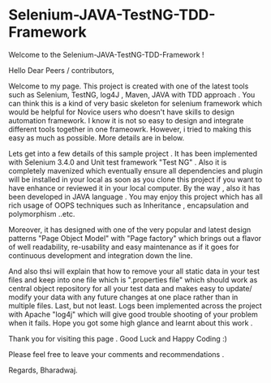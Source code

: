 # Selenium-JAVA-TestNG-TDD-Framework
Welcome to the Selenium-JAVA-TestNG-TDD-Framework !

Hello Dear Peers / contributors,

Welcome to my page. This project is created with one of the latest tools such as Selenium, TestNG, log4J , Maven, JAVA with TDD approach . You can think this is a kind of very basic skeleton for selenium framework which would be helpful for Novice users who doesn't have skills to design automation framework. I know it is not so easy to design and integrate different tools together in one frameowrk. However, i tried to making this easy as much as possible. More details are in below.

Lets get into a few details of this sample project . It has been implemented with Selenium 3.4.0 and Unit test framework "Test NG" . Also it is completely mavenized which eventually ensure all dependencies and plugin will be installed in your local as soon as you clone this project if you want to have enhance or reviewed it in your local computer.  By the way , also it has been developed in JAVA language . You may enjoy this project which has all rich usage of OOPS techniques such as Inheritance , encapsulation and polymorphism ..etc.

Moreover, it has designed with one of the very popular and latest design patterns "Page Object Model" with "Page factory" which brings out a flavor of well readability, re-usability and easy maintenance as if it goes for continuous development and integration down the line.

And also thsi will explain that how to remove your all static data in your test files and keep into one file which is ".properties file" which should work as central object repository for all your test data and makes easy to update/ modify your data with any future changes at one place rather than in multiple files. Last, but not least. Logs been implemented across the project with Apache "log4j" which will give good trouble shooting of your problem when it fails. Hope you got some high glance and learnt about this work .

Thank you for visiting this page . Good Luck and Happy Coding :)

Please feel free to leave your comments and recommendations .

Regards, 
Bharadwaj.
